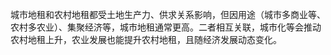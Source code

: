 城市地租和农村地租都受土地生产力、供求关系影响，但因用途（城市多商业等、农村多农业）、集聚经济等，城市地租通常更高。二者相互关联，城市化等会推动农村地租上升，农业发展也能提升农村地租，且随经济发展动态变化。
